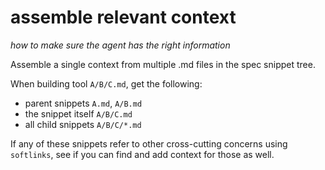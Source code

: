 # assemble relevant context
*how to make sure the agent has the right information*

Assemble a single context from multiple .md files in the spec snippet tree.

When building tool `A/B/C.md`, get the following:

- parent snippets `A.md`, `A/B.md`
- the snippet itself `A/B/C.md`
- all child snippets `A/B/C/*.md`

If any of these snippets refer to other cross-cutting concerns using `softlinks`, see if you can find and add context for those as well.